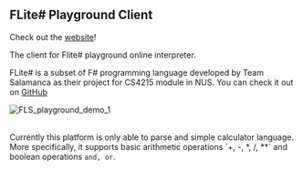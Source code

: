 ## FLite# Playground Client

Check out the [website](https://flitesharp.dev/)!

The client for Flite# playground online interpreter.

FLite# is a subset of F# programming language developed by Team Salamanca as their project for CS4215 module in NUS. You can check it out on <a href="https://github.com/Rye-Catcher/FLiteSharp">GitHub</a>

![FLS_playground_demo_1](https://user-images.githubusercontent.com/35390703/156013405-fc7df920-e4e7-4abf-bcbf-bb989afd93d1.png)

        
</br>
Currently this platform is only able to parse and simple calculator language. More specifically, it supports basic arithmetic operations `+, -, *, /, **` and boolean operations <code>and, or</code>.
